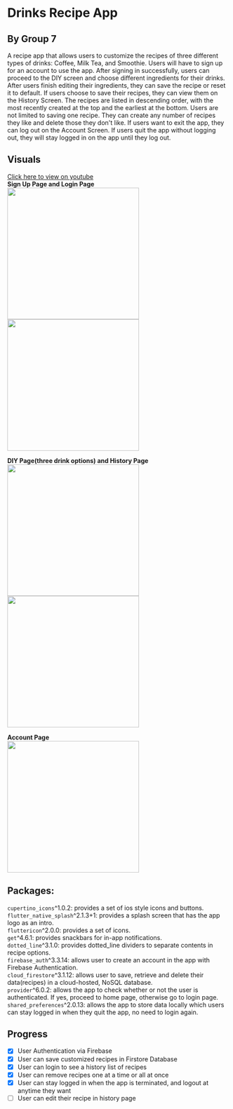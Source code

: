 # Drinks Recipe App
## By Group 7

A recipe app that allows users to customize the recipes of three different types of drinks: Coffee, Milk Tea, and Smoothie. Users will have to sign up for an account to use the app. After signing in successfully, users can proceed to the DIY screen and choose different ingredients for their drinks. After users finish editing their ingredients, they can save the recipe or reset it to default. If users choose to save their recipes, they can view them on the History Screen. The recipes are listed in descending order, with the most recently created at the top and the earliest at the bottom. Users are not limited to saving one recipe. They can create any number of recipes they like and delete those they don't like. If users want to exit the app, they can log out on the Account Screen. If users quit the app without logging out, they will stay logged in on the app until they log out.

## Visuals  
[Click here to view on youtube](https://youtu.be/RLIhgW-FvH0)  
**Sign Up Page and Login Page**   
<img src = "img/signup.gif" width=300>
<img src = "img/login.gif" width=300>      

**DIY Page(three drink options) and History Page**  
<img src = "img/customization.gif" width=300>
<img src = "img/history.gif" width=300>   

**Account Page**  
<img src = "img/account.gif" width=300>
 
## Packages:
`cupertino_icons`^1.0.2: provides a set of ios style icons and buttons.   
`flutter_native_splash`^2.1.3+1: provides a splash screen that has the app logo as an intro.  
`fluttericon`^2.0.0: provides a set of icons.  
`get`^4.6.1: provides snackbars for in-app notifications.  
`dotted_line`^3.1.0: provides dotted_line dividers to separate contents in recipe options.    
`firebase_auth`^3.3.14: allows user to create an account in the app with Firebase Authentication.    
`cloud_firestore`^3.1.12: allows user to save, retrieve and delete their data(recipes) in a cloud-hosted, NoSQL database.   
`provider`^6.0.2: allows the app to check whether or not the user is authenticated.  If yes, proceed to home page, otherwise go to login page.   
`shared_preferences`^2.0.13: allows the app to store data locally which users can stay logged in when they quit the app, no need to login again.
 
## Progress  
- [x] User Authentication via Firebase   
- [x] User can save customized recipes in Firstore Database   
- [x] User can login to see a history list of recipes
- [x] User can remove recipes one at a time or all at once
- [x] User can stay logged in when the app is terminated, and logout at anytime they want
- [ ] User can edit their recipe in history page